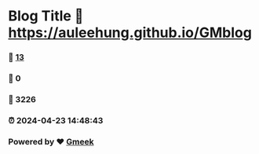 # Blog Title :link: https://auleehung.github.io/GMblog 
### :page_facing_up: [13](https://auleehung.github.io/GMblog/tag.html) 
### :speech_balloon: 0 
### :hibiscus: 3226 
### :alarm_clock: 2024-04-23 14:48:43 
### Powered by :heart: [Gmeek](https://github.com/Meekdai/Gmeek)
